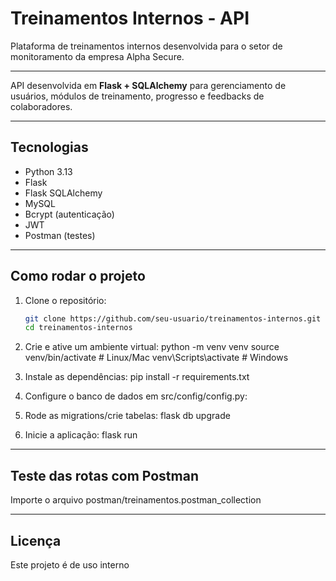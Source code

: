 # Treinamentos Internos - API

Plataforma de treinamentos internos desenvolvida para o setor de monitoramento da empresa Alpha Secure.

---

API desenvolvida em **Flask + SQLAlchemy** para gerenciamento de usuários, módulos de treinamento, progresso e feedbacks de colaboradores.

---

## Tecnologias
- Python 3.13
- Flask
- Flask SQLAlchemy
- MySQL
- Bcrypt (autenticação)
- JWT
- Postman (testes)

---

## Como rodar o projeto

1. Clone o repositório:
   ```bash
   git clone https://github.com/seu-usuario/treinamentos-internos.git
   cd treinamentos-internos

2. Crie e ative um ambiente virtual:
   python -m venv venv
source venv/bin/activate   # Linux/Mac
venv\Scripts\activate      # Windows

3. Instale as dependências:
   pip install -r requirements.txt

4. Configure o banco de dados em src/config/config.py:
5. Rode as migrations/crie tabelas:
   flask db upgrade
6. Inicie a aplicação:
   flask run
---

## Teste das rotas com Postman
Importe o arquivo postman/treinamentos.postman_collection

---

## Licença
Este projeto é de uso interno

